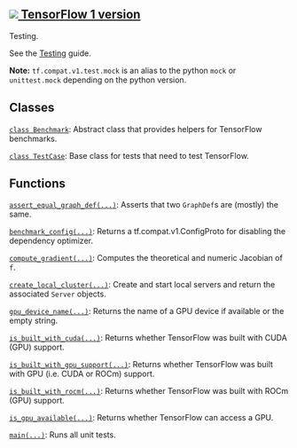 [ ![](https://tensorflow.google.cn/images/tf_logo_32px.png) TensorFlow 1
version](/versions/r1.15/api_docs/python/tf/test)  
---  
  
Testing.

See the [Testing](https://tensorflow.org/api_docs/python/tf/test) guide.

**Note:** `tf.compat.v1.test.mock` is an alias to the python `mock` or
`unittest.mock` depending on the python version.

## Classes

[`class
Benchmark`](https://tensorflow.google.cn/api_docs/python/tf/test/Benchmark):
Abstract class that provides helpers for TensorFlow benchmarks.

[`class
TestCase`](https://tensorflow.google.cn/api_docs/python/tf/test/TestCase):
Base class for tests that need to test TensorFlow.

## Functions

[`assert_equal_graph_def(...)`](https://tensorflow.google.cn/api_docs/python/tf/test/assert_equal_graph_def):
Asserts that two `GraphDef`s are (mostly) the same.

[`benchmark_config(...)`](https://tensorflow.google.cn/api_docs/python/tf/test/benchmark_config):
Returns a tf.compat.v1.ConfigProto for disabling the dependency optimizer.

[`compute_gradient(...)`](https://tensorflow.google.cn/api_docs/python/tf/test/compute_gradient):
Computes the theoretical and numeric Jacobian of `f`.

[`create_local_cluster(...)`](https://tensorflow.google.cn/api_docs/python/tf/test/create_local_cluster):
Create and start local servers and return the associated `Server` objects.

[`gpu_device_name(...)`](https://tensorflow.google.cn/api_docs/python/tf/test/gpu_device_name):
Returns the name of a GPU device if available or the empty string.

[`is_built_with_cuda(...)`](https://tensorflow.google.cn/api_docs/python/tf/test/is_built_with_cuda):
Returns whether TensorFlow was built with CUDA (GPU) support.

[`is_built_with_gpu_support(...)`](https://tensorflow.google.cn/api_docs/python/tf/test/is_built_with_gpu_support):
Returns whether TensorFlow was built with GPU (i.e. CUDA or ROCm) support.

[`is_built_with_rocm(...)`](https://tensorflow.google.cn/api_docs/python/tf/test/is_built_with_rocm):
Returns whether TensorFlow was built with ROCm (GPU) support.

[`is_gpu_available(...)`](https://tensorflow.google.cn/api_docs/python/tf/test/is_gpu_available):
Returns whether TensorFlow can access a GPU.

[`main(...)`](https://tensorflow.google.cn/api_docs/python/tf/test/main): Runs
all unit tests.

